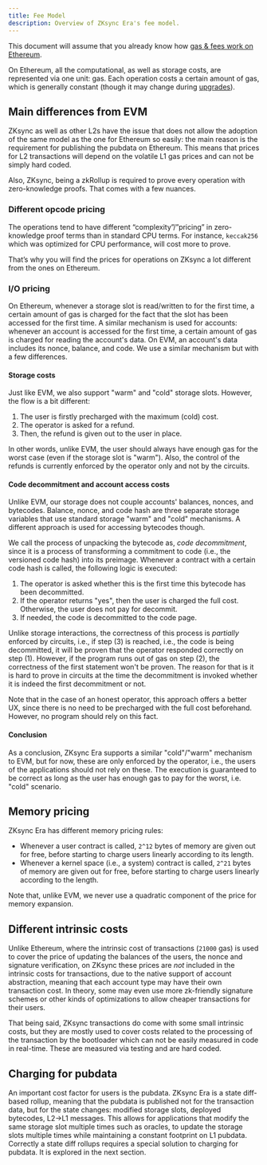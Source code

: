```yaml
---
title: Fee Model
description: Overview of ZKsync Era's fee model.
---
```


<!-- TODO: Check links here and below -->

This document will assume that you already know how [gas & fees work on Ethereum](https://ethereum.org/en/developers/docs/gas/).

On Ethereum, all the computational, as well as storage costs, are represented via one unit: gas.
Each operation costs a certain amount of gas, which is generally constant
(though it may change during [upgrades](https://blog.ethereum.org/2021/03/08/ethereum-berlin-upgrade-announcement)).

## Main differences from EVM

ZKsync as well as other L2s have the issue that does not allow the adoption of the same model as the one for Ethereum so easily:
the main reason is the requirement for publishing the pubdata on Ethereum.
This means that prices for L2 transactions will depend on the volatile L1 gas prices and can not be simply hard coded.

Also, ZKsync, being a zkRollup is required to prove every operation with zero-knowledge proofs.
That comes with a few nuances.

### Different opcode pricing

The operations tend to have different “complexity”/”pricing” in zero-knowledge proof terms than in standard CPU terms.
For instance, `keccak256` which was optimized for CPU performance, will cost more to prove.

That’s why you will find the prices for operations on ZKsync a lot different from the ones on Ethereum.

### I/O pricing

On Ethereum, whenever a storage slot is read/written to for the first time,
a certain amount of gas is charged for the fact that the slot has been accessed for the first time.
A similar mechanism is used for accounts: whenever an account is accessed for the first time,
a certain amount of gas is charged for reading the account's data.
On EVM, an account's data includes its nonce, balance, and code. We use a similar mechanism but with a few differences.

#### Storage costs

Just like EVM, we also support "warm" and "cold" storage slots. However, the flow is a bit different:

1. The user is firstly precharged with the maximum (cold) cost.
2. The operator is asked for a refund.
3. Then, the refund is given out to the user in place.

In other words, unlike EVM, the user should always have enough gas for the worst case (even if the storage slot is "warm").
Also, the control of the refunds is currently enforced by the operator only and not by the circuits.

#### Code decommitment and account access costs

Unlike EVM, our storage does not couple accounts' balances, nonces, and bytecodes.
Balance, nonce, and code hash are three separate storage variables that use standard storage "warm" and "cold" mechanisms.
A different approach is used for accessing bytecodes though.

We call the process of unpacking the bytecode as, *code decommitment*,
since it is a process of transforming a commitment to code (i.e., the versioned code hash) into its preimage.
Whenever a contract with a certain code hash is called, the following logic is executed:

1. The operator is asked whether this is the first time this bytecode has been decommitted.
2. If the operator returns "yes", then the user is charged the full cost. Otherwise, the user does not pay for decommit.
3. If needed, the code is decommitted to the code page.

Unlike storage interactions, the correctness of this process is *partially* enforced by circuits,
i.e., if step (3) is reached, i.e., the code is being decommitted, it will be proven that the operator responded correctly on step (1).
However, if the program runs out of gas on step (2), the correctness of the first statement won't be proven.
The reason for that is it is hard to prove in circuits at the time the decommitment is invoked whether it is indeed the first decommitment or not.

Note that in the case of an honest operator, this approach offers a better UX,
since there is no need to be precharged with the full cost beforehand.
However, no program should rely on this fact.

#### Conclusion

As a conclusion, ZKsync Era supports a similar "cold"/"warm" mechanism to EVM,
but for now, these are only enforced by the operator, i.e., the users of the applications should not rely on these.
The execution is guaranteed to be correct as long as the user has enough gas to pay for the worst, i.e. "cold" scenario.

## Memory pricing

ZKsync Era has different memory pricing rules:

- Whenever a user contract is called, `2^12` bytes of memory are given out for free, before starting to charge users linearly according to its length.
- Whenever a kernel space (i.e., a system) contract is called, `2^21` bytes of memory are given out for free,
  before starting to charge users linearly according to the length.

Note that, unlike EVM, we never use a quadratic component of the price for memory expansion.

## Different intrinsic costs

Unlike Ethereum, where the intrinsic cost of transactions (`21000` gas) is used to cover the price of updating the balances of the users,
the nonce and signature verification, on ZKsync these prices are *not* included in the intrinsic costs for transactions,
due to the native support of account abstraction, meaning that each account type may have their own transaction cost.
In theory, some may even use more zk-friendly signature schemes or other kinds of optimizations to allow cheaper transactions for their users.

That being said, ZKsync transactions do come with some small intrinsic costs,
but they are mostly used to cover costs related to the processing of the transaction by the bootloader
which can not be easily measured in code in real-time.
These are measured via testing and are hard coded.

## Charging for pubdata

An important cost factor for users is the pubdata. ZKsync Era is a state diff-based rollup,
meaning that the pubdata is published not for the transaction data, but for the state changes:
modified storage slots, deployed bytecodes, L2->L1 messages.
This allows for applications that modify the same storage slot multiple times such as oracles,
to update the storage slots multiple times while maintaining a constant footprint on L1 pubdata.
Correctly a state diff rollups requires a special solution to charging for pubdata.
It is explored in the next section.
